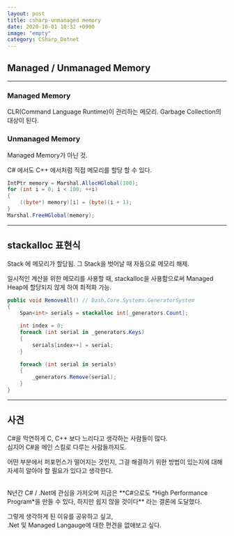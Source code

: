 ```yaml
---
layout: post
title: csharp-unmanaged memory
date: 2020-10-01 10:32 +0900
image: "empty"
category: CSharp_Dotnet
---
```


## Managed / Unmanaged Memory

---

### Managed Memory

CLR(Command Language Runtime)이 관리하는 메모리.  Garbage Collection의 대상이 된다.

### Unmanaged Memory

Managed Memory가 아닌 것.

C# 에서도 C++ 에서처럼 직접 메모리를 할당 할 수 있다.

```csharp
IntPtr memory = Marshal.AllocHGlobal(100);
for (int i = 0; i < 100; ++i)
{
    ((byte*) memory)[i] = (byte)(i + 1);
}
Marshal.FreeHGlobal(memory);
```

---

## stackalloc 표현식

Stack 에 메모리가 할당됨. 그 Stack을 벗어날 때 자동으로 메모리 해제.

일시적인 계산을 위한 메모리를 사용할 때, stackalloc을 사용함으로써
Managed Heap에 할당되지 않게 하여 최적화 가능.

```csharp
public void RemoveAll() // Dash.Core.Systems.GeneratorSystem
{
    Span<int> serials = stackalloc int[_generators.Count];

    int index = 0;
    foreach (int serial in _generators.Keys)
    {
        serials[index++] = serial;
    }

    foreach (int serial in serials)
    {
        _generators.Remove(serial);
    }
}

```

---
## 사견
C#을 막연하게 C, C++ 보다 느리다고 생각하는 사람들이 많다.  
심지어 C#을 메인 스킬로 다루는 사람들까지도.

어떤 부분에서 퍼포먼스가 떨어지는 것인지, 그걸 해결하기 위한 방법이 있는지에 대해  
자세히 알아야 할 필요가 있다고 생각한다.

<br>
N년간 C# / .Net에 관심을 가저오며 지금은  
**C#으로도 *High Performance Program*을 만들 수 있다, 하지만 쉽지 않을 것이다**  
라는 결론에 도달했다.

그렇게 생각하게 된 이유를 공유하고 싶고,  
.Net 및 Managed Langauge에 대한 편견을 없애보고 싶다.